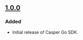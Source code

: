## [1.0.0]

### Added
* Initial release of Casper Go SDK.

[1.0.0]: https://github.com/make-software/casper-net-sdk/releases/tag/v1.0.0